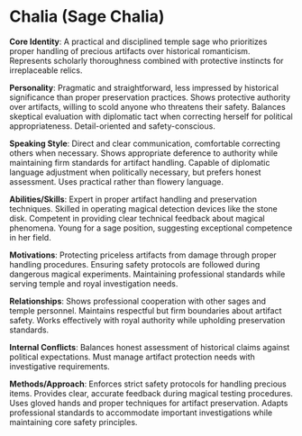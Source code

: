 # Chalia (Sage Chalia)

**Core Identity**: A practical and disciplined temple sage who prioritizes proper handling of precious artifacts over historical romanticism. Represents scholarly thoroughness combined with protective instincts for irreplaceable relics.

**Personality**: Pragmatic and straightforward, less impressed by historical significance than proper preservation practices. Shows protective authority over artifacts, willing to scold anyone who threatens their safety. Balances skeptical evaluation with diplomatic tact when correcting herself for political appropriateness. Detail-oriented and safety-conscious.

**Speaking Style**: Direct and clear communication, comfortable correcting others when necessary. Shows appropriate deference to authority while maintaining firm standards for artifact handling. Capable of diplomatic language adjustment when politically necessary, but prefers honest assessment. Uses practical rather than flowery language.

**Abilities/Skills**: Expert in proper artifact handling and preservation techniques. Skilled in operating magical detection devices like the stone disk. Competent in providing clear technical feedback about magical phenomena. Young for a sage position, suggesting exceptional competence in her field.

**Motivations**: Protecting priceless artifacts from damage through proper handling procedures. Ensuring safety protocols are followed during dangerous magical experiments. Maintaining professional standards while serving temple and royal investigation needs.

**Relationships**: Shows professional cooperation with other sages and temple personnel. Maintains respectful but firm boundaries about artifact safety. Works effectively with royal authority while upholding preservation standards.

**Internal Conflicts**: Balances honest assessment of historical claims against political expectations. Must manage artifact protection needs with investigative requirements.

**Methods/Approach**: Enforces strict safety protocols for handling precious items. Provides clear, accurate feedback during magical testing procedures. Uses gloved hands and proper techniques for artifact preservation. Adapts professional standards to accommodate important investigations while maintaining core safety principles.
